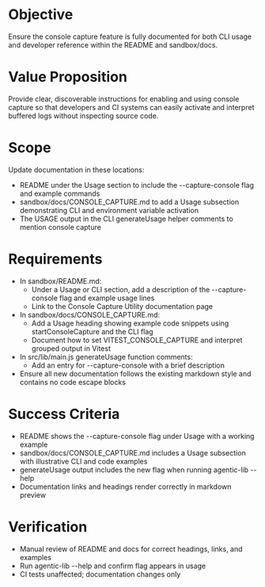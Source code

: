 # Objective
Ensure the console capture feature is fully documented for both CLI usage and developer reference within the README and sandbox/docs.

# Value Proposition
Provide clear, discoverable instructions for enabling and using console capture so that developers and CI systems can easily activate and interpret buffered logs without inspecting source code.

# Scope
Update documentation in these locations:
- README under the Usage section to include the --capture-console flag and example commands
- sandbox/docs/CONSOLE_CAPTURE.md to add a Usage subsection demonstrating CLI and environment variable activation
- The USAGE output in the CLI generateUsage helper comments to mention console capture

# Requirements
- In sandbox/README.md:
  - Under a Usage or CLI section, add a description of the --capture-console flag and example usage lines
  - Link to the Console Capture Utility documentation page
- In sandbox/docs/CONSOLE_CAPTURE.md:
  - Add a Usage heading showing example code snippets using startConsoleCapture and the CLI flag
  - Document how to set VITEST_CONSOLE_CAPTURE and interpret grouped output in Vitest
- In src/lib/main.js generateUsage function comments:
  - Add an entry for --capture-console with a brief description
- Ensure all new documentation follows the existing markdown style and contains no code escape blocks

# Success Criteria
- README shows the --capture-console flag under Usage with a working example
- sandbox/docs/CONSOLE_CAPTURE.md includes a Usage subsection with illustrative CLI and code examples
- generateUsage output includes the new flag when running agentic-lib --help
- Documentation links and headings render correctly in markdown preview

# Verification
- Manual review of README and docs for correct headings, links, and examples
- Run agentic-lib --help and confirm flag appears in usage
- CI tests unaffected; documentation changes only